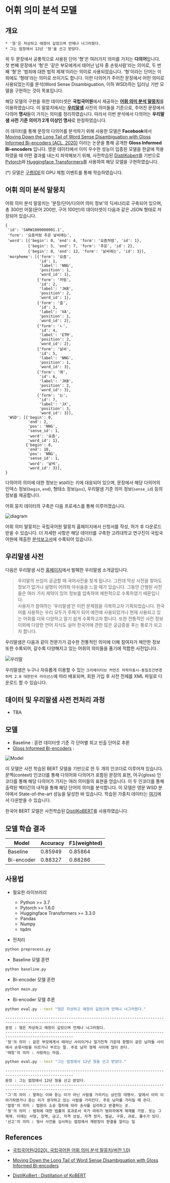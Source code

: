 # 어휘 의미 분석 모델 

## 개요

```
* '형'은 자상하고 애정이 깊었으며 언제나 너그러웠다.
* 그는 법정에서 12년 '형'을 선고 받았다.
```

위 두 문장에서 공통적으로 사용된 단어 '형'은 여러가지 의미를 가지는 <b>다의어</b>입니다. 첫 번째 문장에서 '형'은 '같은 부모에게서 태어난 남자 중 손윗사람'라는 의미로, 두 번째 '형'은 '범죄에 대한 법적 제재'이라는 의미로 사용되었습니다. '형'이라는 단어는 이외에도 '형태'라는 의미로 쓰이기도 합니다. 이런 다의어가 주어진 문장에서 어떤 의미로 사용되었는지를 분석(Word Sense Disambiguation, 이하 WSD)하는 딥러닝 기반 모델을 구현하는 것이 목표입니다.

해당 모델의 구현을 위한 데이터셋은 <b>국립국어원</b>에서 제공하는 [<b>어휘 의미 분석 말뭉치</b>](https://corpus.korean.go.kr/)를 이용하였습니다. 이 말뭉치에서는 [<b>우리말샘</b>](https://opendict.korean.go.kr/main) 사전의 의미들을 기준으로, 주어진 문장에서 다의어 <b>명사</b>들이 가지는 의미를 정리하였습니다. 따라서 이번 분석에서 다의어는 <b>우리말샘 사전 기준 의미가 2개 이상인 명사</b>로 한정하였습니다.

이 데이터를 통해 문장의 다의어를 분석하기 위해 사용한 모델은 <b>Facebook</b>에서 [Moving Down the Long Tail of Word Sense Disambiguation with Gloss Informed Bi-encoders (ACL, 2020)](https://blvns.github.io/papers/acl2020.pdf) 이라는 논문을 통해 공개한 <b>Gloss Informed Bi-encoders</b> 입니다. 영문 데이터에서 이미 우수한 성능이 입증된 모델을 한글에 적용하였을 때 어떤 결과를 내는지 파악해보기 위해, 사전학습된 [DistilKobert](https://github.com/monologg/DistilKoBERT)를 기반으로 [Pytorch](https://pytorch.org/)와 [Huggingface Transformers](https://github.com/huggingface/transformers)를 사용하여 해당 모델을 구현하였습니다.

(*) 모델은 [구름IDE](https://www.goorm.io/)의 GPU 체험 이벤트를 통해 학습하였습니다.

## 어휘 의미 분석 말뭉치 

어휘 의미 분석 말뭉치는 '문장/단어/다의어 의미 정보'의 딕셔너리로 구축되어 있으며, 총 300만 어절(문어 200만, 구어 100만)의 데이터셋이 다음과 같은 JSON 형태로 저장되어 있습니다.

```
{
 'id': 'SARW1800000001.1',
 'form': '요즘처럼 추운 날씨에는',
 'word': [{'begin': 0, 'end': 4, 'form': '요즘처럼', 'id': 1},
          {'begin': 5, 'end': 7, 'form': '추운', 'id': 2},
          {'begin': 8, 'end': 12, 'form': '날씨에는', 'id': 3}],
 'morpheme': [{'form': '요즘',
               'id': 1,
               'label': 'NNG',
               'position': 1,
               'word_id': 1},
              {'form': '처럼',
               'id': 2,
               'label': 'JKB',
               'position': 2,
               'word_id': 1},
              {'form': '춥',
               'id': 3,
               'label': 'VA',
               'position': 1,
               'word_id': 2},
              {'form': 'ㄴ',
               'id': 4,
               'label': 'ETM',
               'position': 2,
               'word_id': 2},
              {'form': '날씨',
               'id': 5,
               'label': 'NNG',
               'position': 1,
               'word_id': 3},
              {'form': '에',
               'id': 6,
               'label': 'JKB',
               'position': 2,
               'word_id': 3},
              {'form': '는',
               'id': 7,
               'label': 'JX',
               'position': 3,
               'word_id': 3}],
 'WSD': [{'begin': 0,
          'end': 2,
          'pos': 'NNG',
          'sense_id': 1,
          'word': '요즘',
          'word_id': 1},
         {'begin': 8,
          'end': 10,
          'pos': 'NNG',
          'sense_id': 1,
          'word': '날씨',
          'word_id': 3}],          
}
```

다의어의 의미에 대한 정보는 `WSD`라는 키에 대응되어 있으며, 문장에서 해당 다의어의 인덱스 정보(`begin`, `end`), 형태소 정보(`pos`), 우리말샘 기준 의미 정보(`sense_id`) 등의 정보를 제공합니다. 

어휘 뭉치 데이터의 구축은 다음 프로세스를 통해 이루어졌습니다.

![diagram](https://github.com/lih0905/WSD_kor/blob/master/diagram.png?raw=true)

어휘 의미 말뭉치는 국립국어원 말뭉치 홈페이지에서 신청서를 작성, 허가 후 다운로드 받을 수 있습니다. 더 자세한 사항은 해당 데이터를 구축한 고려대학교 연구진이 국립국어원에 제출한 [분석보고서](https://korean.go.kr/common/download.do;front=705CF43F5B77029E1B5BE09E8910830F?file_path=reportData&c_file_name=f7222492-4580-40c6-864f-b66caeeeab3c_0.pdf&o_file_name=%EC%B5%9C%EC%A2%85%20%EB%B3%B4%EA%B3%A0%EC%84%9C_%EC%96%B4%ED%9C%98%EC%9D%98%EB%AF%B8%20%EB%B6%84%EC%84%9D%20%EB%A7%90%EB%AD%89%EC%B9%98%20%EA%B5%AC%EC%B6%95.pdf)에 수록되어 있습니다.


## 우리말샘 사전

다음은 우리말샘 사전 [홈페이지](https://opendict.korean.go.kr/main)에서 발췌한 우리말샘 소개글입니다.

> 우리말의 쓰임이 궁금할 때 국어사전을 찾게 됩니다. 그런데 막상 사전을 찾아도 정보가 없거나 설명이 어려워 아쉬움을 느낄 때가 있습니다. 그동안 간행된 사전들은 여러 가지 제약이 있어 정보를 압축하여 제한적으로 수록하였기 때문입니다.<br> 사용자가 참여하는 ‘우리말샘’은 이런 문제점을 극복하고자 기획되었습니다. 한국어를 사용하는 우리 모두가 주체가 되어 예전에 사용되었거나 현재 사용되고 있는 어휘를 더욱 다양하고 알기 쉽게 수록하고자 합니다. 또한 전통적인 사전 정보 이외에 다양한 언어 지식도 실어 한국어에 관한 많은 궁금증을 푸는 통로가 되고자 합니다.

우리말샘은 다음과 같이 전문가가 감수한 전통적인 의미에 더해 참여자가 제안한 정보 또한 수록되어, 갈수록 다양해지고 있는 어휘의 의미들을 품기에 적합한 사전입니다. 

![우리말](https://github.com/lih0905/WSD_kor/blob/master/urimal.png?raw=true)

우리말샘은 누구나 자유롭게 이용할 수 있는 `크리에이티브 커먼즈 저작자표시-동일조건변경허락 2.0 대한민국 라이선스`에 따라 배포되며, 회원 가입 후 사전 전체를 XML 파일로 다운로드 할 수 있습니다.


## 데이터 및 우리말샘 사전 전처리 과정

* TBA

## 모델

* Baseline : 훈련 데이터셋 기준 각 단어별 최고 빈출 단어로 추론
* [Gloss Informed Bi-encoders](https://github.com/facebookresearch/wsd-biencoders) : 

![Model](https://github.com/facebookresearch/wsd-biencoders/raw/master/docs/wsd_biencoder_architecture.jpg)

이 모델은 사전 학습된 BERT 모델을 기반으로 한 두 개의 인코더로 이루어져 있습니다. 문맥(context) 인코더를 통해 다의어와 다의어가 포함된 문장의 표현, 어구(gloss) 인코더를 통해 해당 다의어가 가지는 여러 의미들의 표현을 얻습니다. 이 두 인코더를 통해 출력된 벡터간의 내적을 통해 해당 단어의 의미를 분석합니다. 이 모델은 영문 WSD 분야에서 State-of-the-art 성능을 달성한 바 있습니다. 학습된 가중치 데이터는 [여기](https://drive.google.com/file/d/1YYerGnZ76KOKp8Ik2tUP1a6HsD9-bMNU/view?usp=sharing)에서 다운받을 수 있습니다.

한국어 BERT 모델은 사전학습된 [DistilKoBERT](https://github.com/monologg/DistilKoBERT)를 사용하였습니다. 



## 모델 학습 결과 

| Model      	| Accuracy 	| F1(weighted) 	|
|------------	|----------	|--------------	|
| Baseline   	| 0.85949  	| 0.85864      	|
| Bi-encoder 	| 0.88327  	| 0.88286       |

## 사용법

* 필요한 라이브러리
    * Python >= 3.7
    * Pytorch >= 1.6.0
    * Huggingface Transformers >= 3.3.0
    * Pandas
    * Numpy
    * tqdm

* 전처리

```bash
python preprocess.py
```

* Baseline 모델 훈련

```bash
python baseline.py
```


* Bi-encoder 모델 훈련

```bash
python main.py
```

* Bi-encoder 모델 추론

```bash
python eval.py --text "형은 자상하고 애정이 깊었으며 언제나 너그러웠다." 
```

```
----------------------------------------------------------------------------------------------------
문장 : 형은 자상하고 애정이 깊었으며 언제나 너그러웠다.
----------------------------------------------------------------------------------------------------
'형'의 의미 : 같은 부모에게서 태어난 사이이거나 일가친척 가운데 항렬이 같은 남자들 사이에서 손윗사람을 이르거나 부르는 말. 주로 남자 형제 사이에 많이 쓴다.
'애정'의 의미 : 사랑하는 마음.
```

```bash
python eval.py --text "그는 법정에서 12년 형을 선고 받았다."
```

```
----------------------------------------------------------------------------------------------------
문장 : 그는 법정에서 12년 형을 선고 받았다.
----------------------------------------------------------------------------------------------------
'그'의 의미 : 말하는 이와 듣는 이가 아닌 사람을 가리키는 삼인칭 대명사. 앞에서 이미 이야기하였거나 듣는 이가 생각하고 있는 사람을 가리킨다. 주로 남자를 가리킬 때 쓴다.
'법정'의 의미 : 법원이 소송 절차에 따라 송사를 심리하고 판결하는 곳.
'형'의 의미 : 범죄에 대한 법률의 효과로서 국가 따위가 범죄자에게 제재를 가함. 또는 그 제재. 이에는 사형, 징역, 금고, 자격 상실, 자격 정지, 벌금, 구류, 과료, 몰수가 있다.
'선고'의 의미 : 형사 사건을 심사하는 법정에서 재판장이 판결을 알리는 일
```


## References

* [국립국어원(2020). 국립국어원 어휘 의미 분석 말뭉치(버전 1.0)](https://corpus.korean.go.kr/)

* [Moving Down the Long Tail of Word Sense Disambiguation with Gloss Informed Bi-encoders](https://blvns.github.io/papers/acl2020.pdf)

* [DistilKoBert : Distillation of KoBERT](https://github.com/monologg/DistilKoBERT)